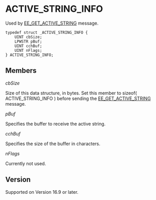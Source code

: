 # ACTIVE\_STRING\_INFO

Used by [EE\_GET\_ACTIVE\_STRING](../message/ee_get_active_string) message.

```
typedef struct _ACTIVE_STRING_INFO {
	UINT cbSize;
	LPWSTR pBuf;
	UINT cchBuf;
	UINT nFlags;
} ACTIVE_STRING_INFO;
```

## Members

_cbSize_

Size of this data structure, in bytes. Set this member to sizeof( ACTIVE\_STRING\_INFO ) before sending the [EE\_GET\_ACTIVE\_STRING](../message/ee_get_active_string) message.

_pBuf_

Specifies the buffer to receive the active string.

_cchBuf_

Specifies the size of the buffer in characters.

_nFlags_

Currently not used.

## Version

Supported on Version 16.9 or later.
